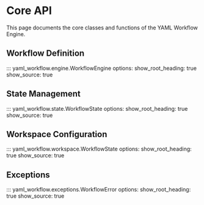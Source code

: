 # Core API

This page documents the core classes and functions of the YAML Workflow Engine.

## Workflow Definition

::: yaml_workflow.engine.WorkflowEngine
    options:
      show_root_heading: true
      show_source: true

## State Management

::: yaml_workflow.state.WorkflowState
    options:
      show_root_heading: true
      show_source: true

## Workspace Configuration

::: yaml_workflow.workspace.WorkflowState
    options:
      show_root_heading: true
      show_source: true

## Exceptions

::: yaml_workflow.exceptions.WorkflowError
    options:
      show_root_heading: true
      show_source: true